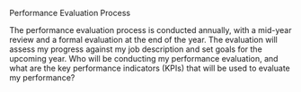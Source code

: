 Performance Evaluation Process

The performance evaluation process is conducted annually, with a mid-year review and a formal evaluation at the end of the year. The evaluation will assess my progress against my job description and set goals for the upcoming year. Who will be conducting my performance evaluation, and what are the key performance indicators (KPIs) that will be used to evaluate my performance?
